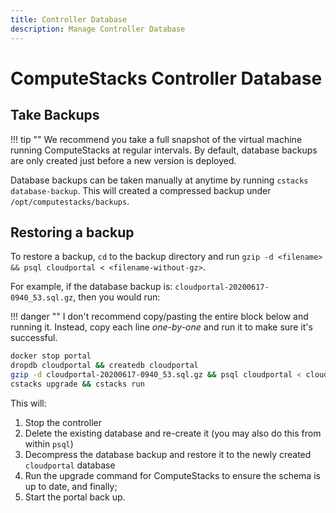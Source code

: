 ```yaml
---
title: Controller Database
description: Manage Controller Database
---
```

# ComputeStacks Controller Database

## Take Backups

!!! tip ""
    We recommend you take a full snapshot of the virtual machine running ComputeStacks at regular intervals.
    By default, database backups are only created just before a new version is deployed.

Database backups can be taken manually at anytime by running `cstacks database-backup`. This will created a compressed backup under `/opt/computestacks/backups`.


## Restoring a backup

To restore a backup, `cd` to the backup directory and run `gzip -d <filename> && psql cloudportal < <filename-without-gz>`.

For example, if the database backup is: `cloudportal-20200617-0940_53.sql.gz`, then you would run:

!!! danger ""
    I don't recommend copy/pasting the entire block below and running it. Instead, copy each line _one-by-one_ and run it to make sure it's successful.

```bash
docker stop portal
dropdb cloudportal && createdb cloudportal
gzip -d cloudportal-20200617-0940_53.sql.gz && psql cloudportal < cloudportal-20200617-0940_53.sql
cstacks upgrade && cstacks run
```

This will:

1. Stop the controller
2. Delete the existing database and re-create it (you may also do this from within `psql`)
3. Decompress the database backup and restore it to the newly created `cloudportal` database
4. Run the upgrade command for ComputeStacks to ensure the schema is up to date, and finally;
5. Start the portal back up.
